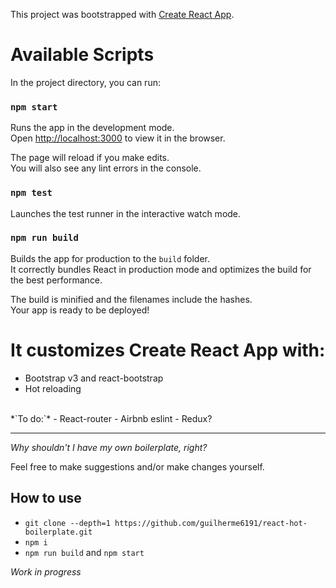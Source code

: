 This project was bootstrapped with [Create React App](https://github.com/facebookincubator/create-react-app).

# Available Scripts

In the project directory, you can run:

### `npm start`

Runs the app in the development mode.<br>
Open [http://localhost:3000](http://localhost:3000) to view it in the browser.

The page will reload if you make edits.<br>
You will also see any lint errors in the console.

### `npm test`

Launches the test runner in the interactive watch mode.<br>

### `npm run build`

Builds the app for production to the `build` folder.<br>
It correctly bundles React in production mode and optimizes the build for the best performance.

The build is minified and the filenames include the hashes.<br>
Your app is ready to be deployed!


# It customizes Create React App with:

- Bootstrap v3 and react-bootstrap
- Hot reloading
<br>
*`To do:`*
- React-router
- Airbnb eslint
- Redux?

-------------------------------------------

*Why shouldn't I have my own boilerplate, right?*

Feel free to make suggestions and/or make changes yourself.

## How to use

- `git clone --depth=1 https://github.com/guilherme6191/react-hot-boilerplate.git`
- `npm i`
- `npm run build` and `npm start`


*Work in progress*
